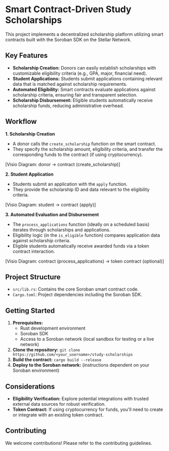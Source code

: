 # Smart Contract-Driven Study Scholarships

This project implements a decentralized scholarship platform utilizing smart contracts built with the Soroban SDK on the Stellar Network.

## Key Features

* **Scholarship Creation:** Donors can easily establish scholarships with customizable eligibility criteria (e.g., GPA, major, financial need).
* **Student Applications:**  Students submit applications containing relevant data that is matched against scholarship requirements.
* **Automated Eligibility:** Smart contracts evaluate applications against scholarship criteria, ensuring fair and transparent selection.
* **Scholarship Disbursement:**  Eligible students automatically receive scholarship funds, reducing administrative overhead.

## Workflow

**1. Scholarship Creation**
   * A donor calls the `create_scholarship` function on the smart contract.
   * They specify the scholarship amount, eligibility criteria, and transfer the corresponding funds to the contract (if using cryptocurrency).

   [Visio Diagram: donor -> contract (create_scholarship)]

**2. Student Application**
   *  Students submit an application with the `apply` function.
   *  They provide the scholarship ID and data relevant to the eligibility criteria.

   [Visio Diagram: student -> contract (apply)]

**3. Automated Evaluation and Disbursement**
   * The `process_applications` function (ideally on a scheduled basis) iterates through scholarships and applications.
   *  Eligibility logic (in the `is_eligible` function) compares application data against scholarship criteria.
   *  Eligible students automatically receive awarded funds via a token contract interaction.

   [Visio Diagram: contract (process_applications) -> token contract (optional)]

## Project Structure

* `src/lib.rs`: Contains the core Soroban smart contract code.
* `Cargo.toml`: Project dependencies including the Soroban SDK.

## Getting Started

1. **Prerequisites:**
   * Rust development environment
   * Soroban SDK
   * Access to a Soroban network (local sandbox for testing or a live network)
2. **Clone the repository:** `git clone https://github.com/<your_username>/study-scholarships`
3. **Build the contract:** `cargo build --release`
4. **Deploy to the Soroban network:** (instructions dependent on your Soroban environment)

## Considerations

* **Eligibility Verification:** Explore potential integrations with trusted external data sources for robust verification.
* **Token Contract:** If using cryptocurrency for funds, you'll need to create or integrate with an existing token contract.

## Contributing 
We welcome contributions! Please refer to the contributing guidelines.

